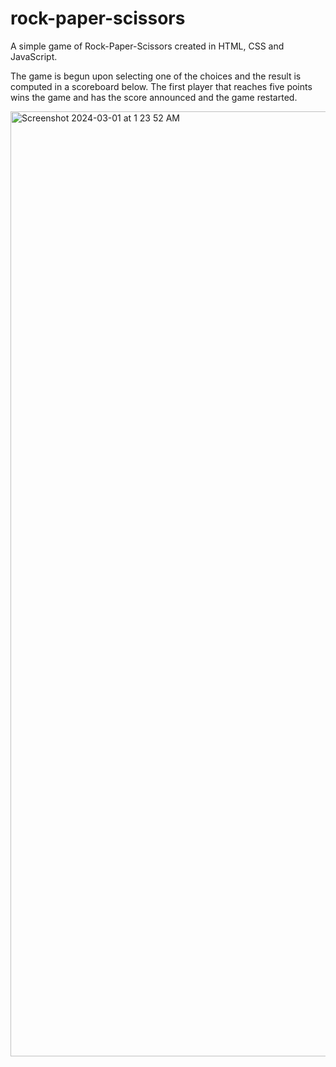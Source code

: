 # rock-paper-scissors

A simple game of Rock-Paper-Scissors created in HTML, CSS and JavaScript.

The game is begun upon selecting one of the choices and the result is computed in a scoreboard below. The first player that reaches five points wins the game and has the score announced and the game restarted.

<img width="1512" alt="Screenshot 2024-03-01 at 1 23 52 AM" src="https://github.com/sayglenn/rock-paper-scissors/assets/118454788/fd95425a-48c8-492b-9e4a-a39c2886111f">

